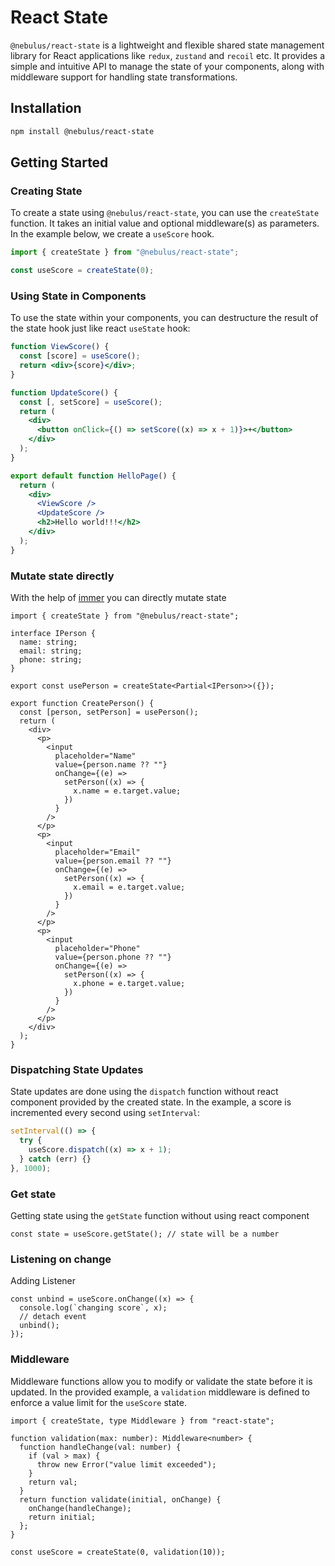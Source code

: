 # React State

`@nebulus/react-state` is a lightweight and flexible shared state management library for React applications like `redux`, `zustand` and `recoil` etc. It provides a simple and intuitive API to manage the state of your components, along with middleware support for handling state transformations.

## Installation

```bash
npm install @nebulus/react-state
```

## Getting Started

### Creating State

To create a state using `@nebulus/react-state`, you can use the `createState` function. It takes an initial value and optional middleware(s) as parameters. In the example below, we create a `useScore` hook.

```jsx
import { createState } from "@nebulus/react-state";

const useScore = createState(0);
```

### Using State in Components

To use the state within your components, you can destructure the result of the state hook just like react `useState` hook:

```jsx
function ViewScore() {
  const [score] = useScore();
  return <div>{score}</div>;
}

function UpdateScore() {
  const [, setScore] = useScore();
  return (
    <div>
      <button onClick={() => setScore((x) => x + 1)}>+</button>
    </div>
  );
}

export default function HelloPage() {
  return (
    <div>
      <ViewScore />
      <UpdateScore />
      <h2>Hello world!!!</h2>
    </div>
  );
}
```

### Mutate state directly

With the help of [immer](https://immerjs.github.io/immer/) you can directly mutate state

```tsx
import { createState } from "@nebulus/react-state";

interface IPerson {
  name: string;
  email: string;
  phone: string;
}

export const usePerson = createState<Partial<IPerson>>({});

export function CreatePerson() {
  const [person, setPerson] = usePerson();
  return (
    <div>
      <p>
        <input
          placeholder="Name"
          value={person.name ?? ""}
          onChange={(e) =>
            setPerson((x) => {
              x.name = e.target.value;
            })
          }
        />
      </p>
      <p>
        <input
          placeholder="Email"
          value={person.email ?? ""}
          onChange={(e) =>
            setPerson((x) => {
              x.email = e.target.value;
            })
          }
        />
      </p>
      <p>
        <input
          placeholder="Phone"
          value={person.phone ?? ""}
          onChange={(e) =>
            setPerson((x) => {
              x.phone = e.target.value;
            })
          }
        />
      </p>
    </div>
  );
}
```

### Dispatching State Updates

State updates are done using the `dispatch` function without react component provided by the created state. In the example, a score is incremented every second using `setInterval`:

```jsx
setInterval(() => {
  try {
    useScore.dispatch((x) => x + 1);
  } catch (err) {}
}, 1000);
```

### Get state

Getting state using the `getState` function without using react component

```tsx
const state = useScore.getState(); // state will be a number
```

### Listening on change

Adding Listener

```tsx
const unbind = useScore.onChange((x) => {
  console.log(`changing score`, x);
  // detach event
  unbind();
});
```

### Middleware

Middleware functions allow you to modify or validate the state before it is updated. In the provided example, a `validation` middleware is defined to enforce a value limit for the `useScore` state.

```tsx
import { createState, type Middleware } from "react-state";

function validation(max: number): Middleware<number> {
  function handleChange(val: number) {
    if (val > max) {
      throw new Error("value limit exceeded");
    }
    return val;
  }
  return function validate(initial, onChange) {
    onChange(handleChange);
    return initial;
  };
}

const useScore = createState(0, validation(10));
```
